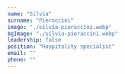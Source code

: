 ```yaml
---
name: "Silvia"
surname: "Pieraccini"
image: "./silvia-pieraccini.webp"
bgImage: "./silvia-pieraccini.webp"
leadership: false
position: "Hospitality specialist"
email: ""
phone: ""
---
```

